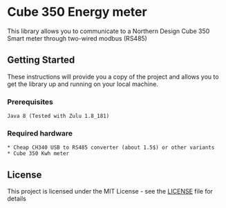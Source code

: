 # Cube 350 Energy meter
This library allows you to communicate to a Northern Design Cube 350 Smart meter through two-wired modbus (RS485)

## Getting Started
These instructions will provide you a copy of the project and allows you to get the library up and running on your local machine.

### Prerequisites
```
Java 8 (Tested with Zulu 1.8_181)
```

### Required hardware
```
* Cheap CH340 USB to RS485 converter (about 1.5$) or other variants
* Cube 350 Kwh meter
```

## License

This project is licensed under the MIT License - see the [LICENSE](../LICENSE) file for details